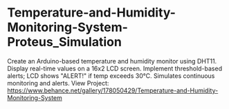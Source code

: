 # Temperature-and-Humidity-Monitoring-System-Proteus_Simulation
Create an Arduino-based temperature and humidity monitor using DHT11. Display real-time values on a 16x2 LCD screen. Implement threshold-based alerts; LCD shows "ALERT!" if temp exceeds 30°C. Simulates continuous monitoring and alerts.
View Project: https://www.behance.net/gallery/178050429/Temperature-and-Humidity-Monitoring-System
